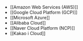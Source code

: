 - [[Amazon Web Services (AWS)]]
- [[Google Cloud Platform (GCP)]]
- [[Microsoft Azure]]
- [[Alibaba Cloud]]
- [[Naver Cloud Platform (NCP)]]
- [[Kakao i Cloud]]